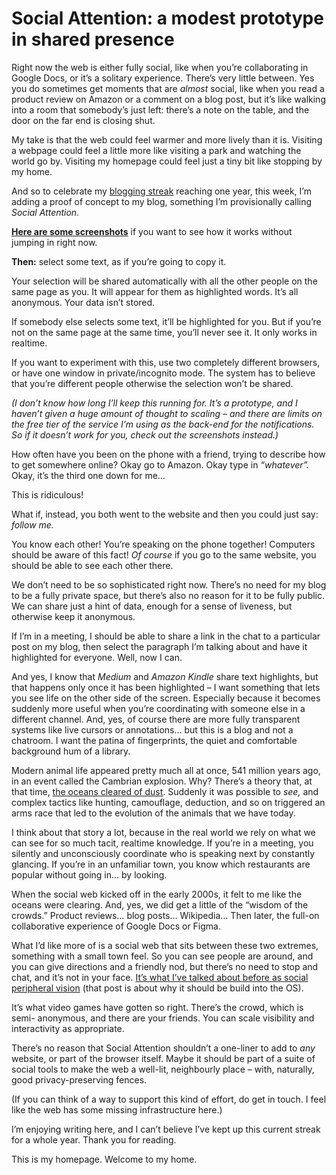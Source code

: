 # Social Attention: a modest prototype in shared presence

Right now the web is either fully social, like when you’re collaborating in
Google Docs, or it’s a solitary experience. There’s very little between. Yes
you do sometimes get moments that are _almost_ social, like when you read a
product review on Amazon or a comment on a blog post, but it’s like walking
into a room that somebody’s just left: there’s a note on the table, and the
door on the far end is closing shut.

My take is that the web could feel warmer and more lively than it is. Visiting
a webpage could feel a little more like visiting a park and watching the world
go by. Visiting my homepage could feel just a tiny bit like stopping by my
home.

And so to celebrate my [blogging streak](/home/2020/09/10/streak) reaching one
year, this week, I’m adding a proof of concept to my blog, something I’m
provisionally calling _Social Attention._

**[Here are some screenshots](/more/2021/03/social-attention)** if you want to
see how it works without jumping in right now.

**Then:** select some text, as if you’re going to copy it.

Your selection will be shared automatically with all the other people on the
same page as you. It will appear for them as highlighted words. It’s all
anonymous. Your data isn’t stored.

If somebody else selects some text, it’ll be highlighted for you. But if
you’re not on the same page at the same time, you’ll never see it. It only
works in realtime.

If you want to experiment with this, use two completely different browsers, or
have one window in private/incognito mode. The system has to believe that
you’re different people otherwise the selection won’t be shared.

_(I don’t know how long I’ll keep this running for. It’s a prototype, and I
haven’t given a huge amount of thought to scaling – and there are limits on
the free tier of the service I’m using as the back-end for the notifications.
So if it doesn’t work for you, check out the screenshots instead.)_

How often have you been on the phone with a friend, trying to describe how to
get somewhere online? Okay go to Amazon. Okay type in _“whatever”._ Okay, it’s
the third one down for me…

This is ridiculous!

What if, instead, you both went to the website and then you could just say:
_follow me._

You know each other! You’re speaking on the phone together! Computers should
be aware of this fact! _Of course_ if you go to the same website, you should
be able to see each other there.

We don’t need to be so sophisticated right now. There’s no need for my blog to
be a fully private space, but there’s also no reason for it to be fully
public. We can share just a hint of data, enough for a sense of liveness, but
otherwise keep it anonymous.

If I’m in a meeting, I should be able to share a link in the chat to a
particular post on my blog, then select the paragraph I’m talking about and
have it highlighted for everyone. Well, now I can.

And yes, I know that _Medium_ and _Amazon Kindle_ share text highlights, but
that happens only once it has been highlighted – I want something that lets
you see life on the other side of the screen. Especially because it becomes
suddenly more useful when you’re coordinating with someone else in a different
channel. And, yes, of course there are more fully transparent systems like
live cursors or annotations… but this is a blog and not a chatroom. I want the
patina of fingerprints, the quiet and comfortable background hum of a library.

Modern animal life appeared pretty much all at once, 541 million years ago, in
an event called the Cambrian explosion. Why? There’s a theory that, at that
time, [the oceans cleared of dust](/notes/2006/02/scifi/?p=21). Suddenly it
was possible to _see,_ and complex tactics like hunting, camouflage,
deduction, and so on triggered an arms race that led to the evolution of the
animals that we have today.

I think about that story a lot, because in the real world we rely on what we
can see for so much tacit, realtime knowledge. If you’re in a meeting, you
silently and unconsciously coordinate who is speaking next by constantly
glancing. If you’re in an unfamiliar town, you know which restaurants are
popular without going in… by looking.

When the social web kicked off in the early 2000s, it felt to me like the
oceans were clearing. And, yes, we did get a little of the “wisdom of the
crowds.” Product reviews… blog posts… Wikipedia… Then later, the full-on
collaborative experience of Google Docs or Figma.

What I’d like more of is a social web that sits between these two extremes,
something with a small town feel. So you can see people are around, and you
can give directions and a friendly nod, but there’s no need to stop and chat,
and it’s not in your face. [It’s what I’ve talked about before as social
peripheral vision](/home/2020/11/20/social_os) (that post is about why it
should be build into the OS).

It’s what video games have gotten so right. There’s the crowd, which is semi-
anonymous, and there are your friends. You can scale visibility and
interactivity as appropriate.

There’s no reason that Social Attention shouldn’t a one-liner to add to _any_
website, or part of the browser itself. Maybe it should be part of a suite of
social tools to make the web a well-lit, neighbourly place – with, naturally,
good privacy-preserving fences.

(If you can think of a way to support this kind of effort, do get in touch. I
feel like the web has some missing infrastructure here.)

I’m enjoying writing here, and I can’t believe I’ve kept up this current
streak for a whole year. Thank you for reading.

This is my homepage. Welcome to my home.
